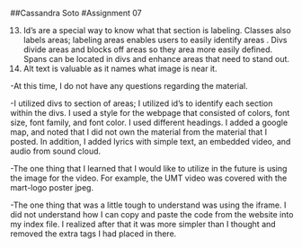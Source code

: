 ##Cassandra Soto
#Assignment 07

13. Id’s are a special way to know what that section is labeling. Classes also labels areas; labeling areas enables users to easily identify areas . Divs divide areas and blocks off areas so they area more easily defined. Spans can be located in divs and enhance areas that need to stand out.
14. Alt text is valuable as it names what image is near it.

-At this time, I do not have any questions regarding the material.

-I utilized divs to section of areas; I utilized id’s to identify each section within the divs. I used a style for the webpage that consisted of colors, font size, font family, and font color. I used different headings. I added a google map, and noted that I did not own the material from the material that I posted. In addition, I added lyrics with simple text, an embedded video, and audio from sound cloud.

-The one thing that I learned that I would like to utilize in the future is using the image for the video. For example, the UMT video was covered with the mart-logo poster jpeg.

-The one thing that was a little tough to understand was using the iframe. I did not understand how I can copy and paste the code from the website into my index file. I realized after that it was more simpler than I thought and removed the extra tags I had placed in there.
